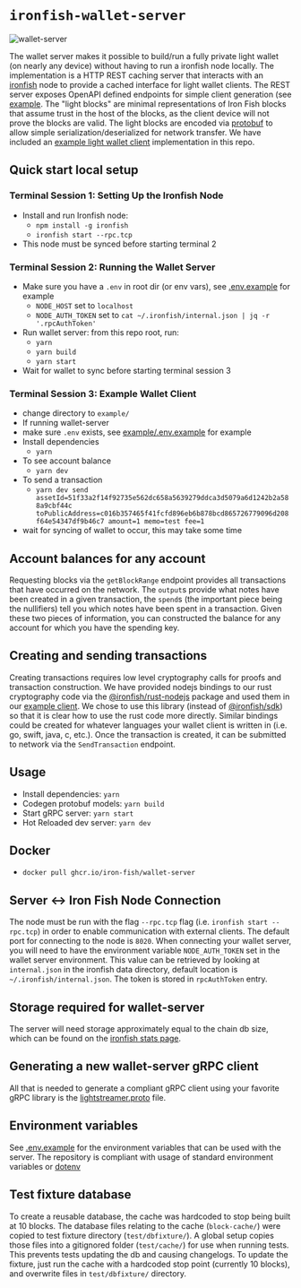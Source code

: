# `ironfish-wallet-server`
![wallet-server](https://github.com/iron-fish/wallet-server/assets/26990067/a00752a4-35e3-4d74-b9a5-5596abf321a1)

The wallet server makes it possible to build/run a fully private light wallet (on nearly any device) without having to run a ironfish node locally. The implementation is a HTTP REST caching server that interacts with an [ironfish](https://github.com/iron-fish/ironfish) node to provide a cached interface for light wallet clients. The REST server exposes OpenAPI defined endpoints for simple client generation (see [example](example). The "light blocks" are minimal representations of Iron Fish blocks that assume trust in the host of the blocks, as the client device will not prove the blocks are valid. The light blocks are encoded via [protobuf](protos) to allow simple serialization/deserialized for network transfer. We have included an [example light wallet client](example/README.md) implementation in this repo.

## Quick start local setup

### Terminal Session 1: Setting Up the Ironfish Node

- Install and run Ironfish node:
  - `npm install -g ironfish`
  - `ironfish start --rpc.tcp`
- This node must be synced before starting terminal 2

### Terminal Session 2: Running the Wallet Server

- Make sure you have a `.env` in root dir (or env vars), see [.env.example](./.env.example) for example
  - `NODE_HOST` set to `localhost`
  - `NODE_AUTH_TOKEN` set to `cat ~/.ironfish/internal.json | jq -r '.rpcAuthToken'`
- Run wallet server: from this repo root, run:
  - `yarn`
  - `yarn build`
  - `yarn start`
- Wait for wallet to sync before starting terminal session 3

### Terminal Session 3: Example Wallet Client

- change directory to `example/`
- If running wallet-server
- make sure `.env` exists,  see [example/.env.example](./example/.env.example) for example
- Install dependencies
  - `yarn`
- To see account balance
  - `yarn dev`
- To send a transaction
  - `yarn dev send assetId=51f33a2f14f92735e562dc658a5639279ddca3d5079a6d1242b2a588a9cbf44c toPublicAddress=c016b357465f41fcfd896eb6b878bcd865726779096d208f64e54347df9b46c7 amount=1 memo=test fee=1`
- wait for syncing of wallet to occur, this may take some time

## Account balances for any account

Requesting blocks via the `getBlockRange` endpoint provides all transactions that have occurred on the network. The `output`s provide what notes have been created in a given transaction, the `spend`s (the important piece being the nullifiers) tell you which notes have been spent in a transaction. Given these two pieces of information, you can constructed the balance for any account for which you have the spending key.

## Creating and sending transactions

Creating transactions requires low level cryptography calls for proofs and transaction construction. We have provided nodejs bindings to our rust cryptography code via the [@ironfish/rust-nodejs](https://www.npmjs.com/package/@ironfish/rust-nodejs) package and used them in our [example client](example/README.md). We chose to use this library (instead of [@ironfish/sdk](https://www.npmjs.com/package/@ironfish/sdk)) so that it is clear how to use the rust code more directly. Similar bindings could be created for whatever languages your wallet client is written in (i.e. go, swift, java, c, etc.). Once the transaction is created, it can be submitted to network via the `SendTransaction` endpoint.

## Usage

- Install dependencies: `yarn`
- Codegen protobuf models: `yarn build`
- Start gRPC server: `yarn start`
- Hot Reloaded dev server: `yarn dev`

## Docker

- `docker pull ghcr.io/iron-fish/wallet-server`

## Server <-> Iron Fish Node Connection

The node must be run with the flag `--rpc.tcp` flag (i.e. `ironfish start --rpc.tcp`) in order to enable communication with external clients. The default port for connecting to the node is `8020`. When connecting your wallet server, you will need to have the environment variable `NODE_AUTH_TOKEN` set in the wallet server environment. This value can be retrieved by looking at `internal.json` in the ironfish data directory, default location is `~/.ironfish/internal.json`. The token is stored in `rpcAuthToken` entry.

## Storage required for wallet-server

The server will need storage approximately equal to the chain db size, which can be found on the [ironfish stats page](https://stats.ironfish.network/).

## Generating a new wallet-server gRPC client

All that is needed to generate a compliant gRPC client using your favorite gRPC library is the [lightstreamer.proto](protos/lightstreamer.proto) file.

## Environment variables

See [.env.example](.env.example) for the environment variables that can be used with the server. The repository is compliant with usage of standard environment variables or [dotenv](https://www.npmjs.com/package/dotenv)

## Test fixture database

To create a reusable database, the cache was hardcoded to stop being built at 10 blocks. The database files relating to the cache (`block-cache/`) were copied to test fixture directory (`test/dbfixture/`). A global setup copies those files into a gitignored folder (`test/cache/`) for use when running tests. This prevents tests updating the db and causing changelogs. To update the fixture, just run the cache with a hardcoded stop point (currently 10 blocks), and overwrite files in `test/dbfixture/` directory.
